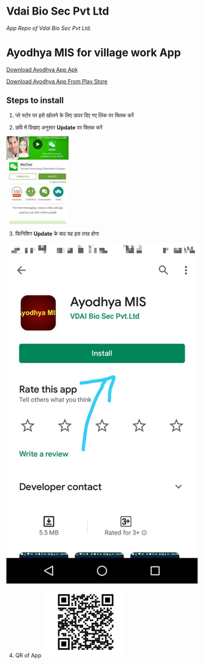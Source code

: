 # Vdai Bio Sec Pvt Ltd
*App Repo of Vdai Bio Sec Pvt Ltd.*

# Ayodhya MIS for village work App 

[Download Ayodhya App Apk](ayodhyamis/com.www.misayodhya-3.9.0-29-release.apk)

<a id="market-url" href="market://details?id=com.www.misayodhya">Download Ayodhya App From Play Store</a>

## Steps to install

1. प्ले स्टोर पर इसे खोलने के लिए ऊपर दिए गए लिंक पर क्लिक करें


2. छवि में दिखाए अनुसार **Update** पर क्लिक करें

![Logo](https://raw.githubusercontent.com/pranimation/vdaiapps/master/images/1.jpg)

3. फिनिशिग **Update** के बाद यह इस तरह होगा

![Logo](https://raw.githubusercontent.com/pranimation/vdaiapps/master/images/2.jpeg)




4. QR of App
![logo3](https://raw.githubusercontent.com/pranimation/vdaiapps/master/images/3.jpg)
